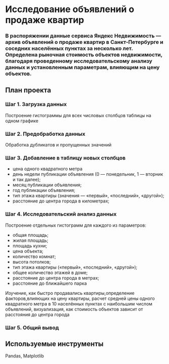 # Исследование объявлений о продаже квартир
### В распоряжении данные сервиса Яндекс Недвижимость — архив объявлений о продаже квартир в Санкт-Петербурге и соседних населённых пунктах за несколько лет. Определена рыночная стоимость объектов недвижимости, благодаря проведенному исследовательскому анализу данных и установленным параметрам, влияющим на цену объектов.

## План проекта

### Шаг 1. Загрузка данных
Построение гистограммы для всех числовых столбцов таблицы на одном графике


### Шаг 2. Предобработка данных
Обработка дубликатов и пропущенных значений


### Шаг 3. Добавление в таблицу новых столбцов
- цена одного квадратного метра
- день недели публикации объявления (0 — понедельник, 1 — вторник и так далее);
- месяц публикации объявления;
- год публикации объявления;
- тип этажа квартиры (значения — «‎первый», «последний», «другой»);
- расстояние до центра города в километрах;


### Шаг 4. Исследовательский анализ данных
Построение отдельных гистограмм для каждого из параметров:
- общая площадь;
- жилая площадь;
- площадь кухни;
- цена объекта;
- количество комнат;
- высота потолков;
- тип этажа квартиры («первый», «последний», «другой»);
- общее количество этажей в доме;
- расстояние до центра города в метрах;
- расстояние до ближайшего парка
  
Изучение, как быстро продавались квартиры,определение факторов,влияющих на цену квартиры, расчет средней цены одного квадратного метра в 10 населённых пунктах с наибольшим числом объявлений, визуализация, как стоимость объектов зависит от расстояния до центра города

### Шаг 5. Общий вывод

## Используемые инструменты
Pandas, Matplotlib
